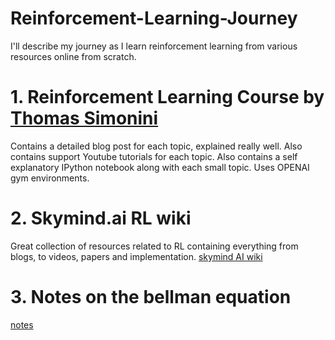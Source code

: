 # Reinforcement-Learning-Journey
I'll describe my journey as I learn reinforcement learning from various resources online from scratch.
# 1. Reinforcement Learning Course by [Thomas Simonini](https://github.com/simoninithomas/Deep_reinforcement_learning_Course)
Contains a detailed blog post for each topic, explained really well. Also contains support Youtube tutorials for each topic. Also contains a self explanatory IPython notebook along with each small topic. Uses OPENAI gym environments.
# 2. Skymind.ai RL wiki
Great collection of resources related to RL containing everything from blogs, to videos, papers and implementation.
[skymind AI wiki](https://skymind.ai/wiki/deep-reinforcement-learning) 
# 3. Notes on the bellman equation
[notes](https://joshgreaves.com/reinforcement-learning/understanding-rl-the-bellman-equations/)

